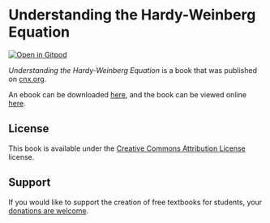 # Understanding the Hardy-Weinberg Equation

[![Open in Gitpod](https://gitpod.io/button/open-in-gitpod.svg)](https://gitpod.io/from-referrer/)

_Understanding the Hardy-Weinberg Equation_ is a book that was published on [cnx.org](https://cnx.org/).

An ebook can be downloaded [here](https://github.com/cnx-user-books/cnxbook-understanding-the-hardy-weinberg-equation/releases/latest), and the book can be viewed online [here](https://github.com/cnx-user-books/cnxbook-understanding-the-hardy-weinberg-equation/releases/latest).

## License
This book is available under the [Creative Commons Attribution License](./LICENSE) license.

## Support
If you would like to support the creation of free textbooks for students, your [donations are welcome](https://riceconnect.rice.edu/donation/support-openstax-banner).
